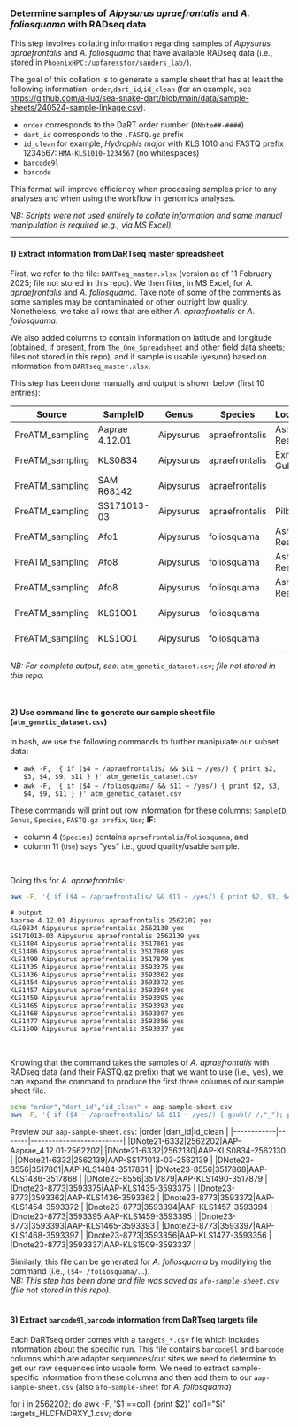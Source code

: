 ### Determine samples of <i>Aipysurus apraefrontalis</i> and <i>A. foliosquama</i> with RADseq data

This step involves collating information regarding samples of <i>Aipysurus apraefrontalis</i> and <i>A. foliosquama</i> that have available RADseq data (i.e., stored in `PhoenixHPC:/uofaresstor/sanders_lab/`).<br>

The goal of this collation is to generate a sample sheet that has at least the following information: `order`,`dart_id`,`id_clean` (for an example, see https://github.com/a-lud/sea-snake-dart/blob/main/data/sample-sheets/240524-sample-linkage.csv).<br>

* `order` corresponds to the DaRT order number (`DNote##-####`)
* `dart_id` corresponds to the `.FASTQ.gz` prefix
* `id_clean` for example, <i>Hydrophis major</i> with KLS 1010 and FASTQ prefix 1234567: `HMA-KLS1010-1234567` (no whitespaces)
* `barcode9l`
* `barcode`

This format will improve efficiency when processing samples prior to any analyses and when using the workflow in genomics analyses.<br>

<i>NB: Scripts were not used entirely to collate information and some manual manipulation is required (e.g., via MS Excel).</i><br>

---

#### 1) Extract information from DaRTseq master spreadsheet
First, we refer to the file: `DARTseq_master.xlsx` (version as of 11 February 2025; file not stored in this repo). We then filter, in MS Excel, for <i>A. apraefrontalis</i> and <i>A. foliosquama</i>. Take note of some of the comments as some samples may be contaminated or other outright low quality. Nonetheless, we take all rows that are either <i>A. apraefrontalis</i> or <i>A. foliosquama</i>.<br>

We also added columns to contain information on latitude and longitude (obtained, if present, from `The_One_Spreadsheet` and other field data sheets; files not stored in this repo), and if sample is usable (yes/no) based on information from `DARTseq_master.xlsx`.<br>

This step has been done manually and output is shown below (first 10 entries):

|Source                  |SampleID      |Genus    |Species       |Location    |Latitude    |Longitude  |DaRT_set    |FASTQ.gz|Comments                             |Use|
|------------------------|--------------|---------|--------------|------------|------------|-----------|------------|--------|-------------------------------------|---|
|PreATM_sampling         |Aaprae 4.12.01|Aipysurus|apraefrontalis|Ashmore Reef|-12.24174549|123.04166  |DNote21-6332|2562202 |Coordinates approximate              |yes|
|PreATM_sampling         |KLS0834       |Aipysurus|apraefrontalis|Exmouth Gulf|-22.166666  |114.2999988|DNote21-6332|2562130 |Coordinates approximate              |yes|
|PreATM_sampling         |SAM R68142    |Aipysurus|apraefrontalis|            |            |           |DNote21-6332|2571051 |Low quality DaRT                     |no |
|PreATM_sampling         |SS171013-03   |Aipysurus|apraefrontalis|Pilbara     |-19.6889305 |118.220874 |DNote21-6332|2562139 |                                     |yes|
|PreATM_sampling         |Afo1          |Aipysurus|foliosquama   |Ashmore Reef|-12.24174549|123.04166  |DNote21-6332|2562140 |Coordinates approximate              |yes|
|PreATM_sampling         |Afo8          |Aipysurus|foliosquama   |Ashmore Reef|-12.24174549|123.04166  |DNote21-6332|2562249 |Coordinates approximate              |yes|
|PreATM_sampling         |Afo8          |Aipysurus|foliosquama   |Ashmore Reef|-12.24174549|123.04166  |DNote21-6332|2571080 |Coordinates approximate              |yes|
|PreATM_sampling         |KLS1001       |Aipysurus|foliosquama   |            |            |           |DNote21-6332|2562209 |WA Coast apraefrontalis_contamination|no |
|PreATM_sampling         |KLS1001       |Aipysurus|foliosquama   |            |            |           |DNote21-6332|2584016 |WA Coast apraefrontalis_contamination|no |

<i>NB: For complete output, see: </i>`atm_genetic_dataset.csv`;<i> file not stored in this repo.</i>

<br>

#### 2) Use command line to generate our sample sheet file (`atm_genetic_dataset.csv`)
In bash, we use the following commands to further manipulate our subset data:
* `awk -F, '{ if ($4 ~ /apraefrontalis/ && $11 ~ /yes/) { print $2, $3, $4, $9, $11 } }' atm_genetic_dataset.csv`
* `awk -F, '{ if ($4 ~ /foliosquama/ && $11 ~ /yes/) { print $2, $3, $4, $9, $11 } }' atm_genetic_dataset.csv`

These commands will print out row information for these columns: `SampleID`, `Genus`, `Species`, `FASTQ.gz prefix`, `Use`; <b>IF</b>: 
* column 4 (`Species`) contains `apraefrontalis`/`foliosquama`, and 
* column 11 (`Use`) says "yes" i.e., good quality/usable sample.
<br>

Doing this for <i>A. apraefrontalis</i>:

```bash
awk -F, '{ if ($4 ~ /apraefrontalis/ && $11 ~ /yes/) { print $2, $3, $4, $9, $11 } }' atm_genetic_dataset.csv
```

```
# output
Aaprae 4.12.01 Aipysurus apraefrontalis 2562202 yes
KLS0834 Aipysurus apraefrontalis 2562130 yes
SS171013-03 Aipysurus apraefrontalis 2562139 yes
KLS1484 Aipysurus apraefrontalis 3517861 yes
KLS1486 Aipysurus apraefrontalis 3517868 yes
KLS1490 Aipysurus apraefrontalis 3517879 yes
KLS1435 Aipysurus apraefrontalis 3593375 yes
KLS1436 Aipysurus apraefrontalis 3593362 yes
KLS1454 Aipysurus apraefrontalis 3593372 yes
KLS1457 Aipysurus apraefrontalis 3593394 yes
KLS1459 Aipysurus apraefrontalis 3593395 yes
KLS1465 Aipysurus apraefrontalis 3593393 yes
KLS1468 Aipysurus apraefrontalis 3593397 yes
KLS1477 Aipysurus apraefrontalis 3593356 yes
KLS1509 Aipysurus apraefrontalis 3593337 yes
```
<br>

Knowing that the command takes the samples of <i>A. apraefrontalis</i> with RADseq data (and their FASTQ.gz prefix) that we want to use (i.e., yes), we can expand the command to produce the first three columns of our sample sheet file.

```bash
echo "order","dart_id","id_clean" > aap-sample-sheet.csv
awk -F, '{ if ($4 ~ /apraefrontalis/ && $11 ~ /yes/) { gsub(/ /,"_"); print $8"," $9","toupper(substr($3,1,1))toupper(substr($4,1,2))"-"$2"-"$9 } }' atm_genetic_dataset.csv >> aap-sample-sheet.csv
```

Preview our `aap-sample-sheet.csv`:
|order       |dart_id|id_clean                  |
|------------|-------|--------------------------|
|DNote21-6332|2562202|AAP-Aaprae_4.12.01-2562202|
|DNote21-6332|2562130|AAP-KLS0834-2562130       |
|DNote21-6332|2562139|AAP-SS171013-03-2562139   |
|DNote23-8556|3517861|AAP-KLS1484-3517861       |
|DNote23-8556|3517868|AAP-KLS1486-3517868       |
|DNote23-8556|3517879|AAP-KLS1490-3517879       |
|Dnote23-8773|3593375|AAP-KLS1435-3593375       |
|Dnote23-8773|3593362|AAP-KLS1436-3593362       |
|Dnote23-8773|3593372|AAP-KLS1454-3593372       |
|Dnote23-8773|3593394|AAP-KLS1457-3593394       |
|Dnote23-8773|3593395|AAP-KLS1459-3593395       |
|Dnote23-8773|3593393|AAP-KLS1465-3593393       |
|Dnote23-8773|3593397|AAP-KLS1468-3593397       |
|Dnote23-8773|3593356|AAP-KLS1477-3593356       |
|Dnote23-8773|3593337|AAP-KLS1509-3593337       |

Similarly, this file can be generated for <i>A. foliosquama</i> by modifying the command (i.e., `($4~ /foliosquama/`...).<br>
<i>NB: This step has been done and file was saved as `afo-sample-sheet.csv` (file not stored in this repo).</i><br>
<br>

#### 3) Extract `barcode9l`,`barcode` information from DaRTseq targets file
Each DaRTseq order comes with a `targets_*.csv` file which includes information about the specific run. This file contains `barcode9l` and `barcode` columns which are adapter sequences/cut sites we need to determine to get our raw sequences into usable form. We need to extract sample-specific information from these columns and then add them to our `aap-sample-sheet.csv` (also `afo-sample-sheet` for <i>A. foliosquama</i>)

for i in 2562202; do awk -F, '$1 ==col1 {print $2}' col1="$i" targets_HLCFMDRXY_1.csv; done
